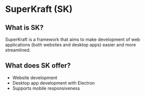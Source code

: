 # SuperKraft (SK)

## What is SK?

SuperKraft is a framework that aims to make development of web applications (both websites and desktop apps) easier and more streamlined.

## What does SK offer?

- Website development
- Desktop app development with Electron
- Supports mobile responsiveness